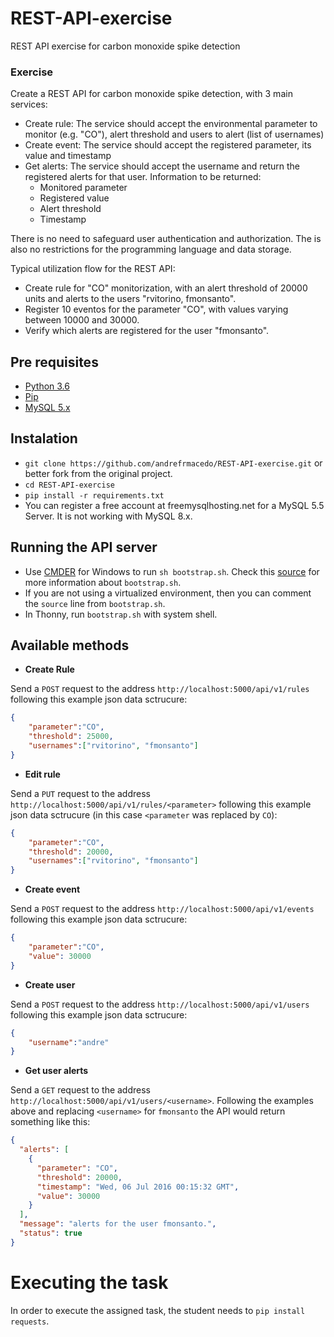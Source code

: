 # REST-API-exercise
REST API exercise for carbon monoxide spike detection

### Exercise
Create a REST API for carbon monoxide spike detection, with 3 main services:
* Create rule: The service should accept the environmental parameter to monitor (e.g. "CO"), alert threshold and users to alert (list of usernames)
* Create event: The service should accept the registered parameter, its value and timestamp
* Get alerts: The service should accept the username and return the registered alerts for that user. Information to be returned:
  * Monitored parameter
  * Registered value
  * Alert threshold
  * Timestamp

There is no need to safeguard user authentication and authorization. The is also no restrictions for the programming language and data storage.

Typical utilization flow for the REST API:
* Create rule for "CO" monitorization, with an alert threshold of 20000 units and alerts to the users "rvitorino, fmonsanto".
* Register 10 eventos for the parameter "CO", with values varying between 10000 and 30000.
* Verify which alerts are registered for the user "fmonsanto".


## Pre requisites
* [Python 3.6](http://www.python.org/)
* [Pip](https://pypi.python.org/pypi/pip)
* [MySQL 5.x](http://www.mysql.com/) 

## Instalation
* `git clone https://github.com/andrefrmacedo/REST-API-exercise.git` or better fork from the original project.
* `cd REST-API-exercise`
* `pip install -r requirements.txt`
* You can register a free account at freemysqlhosting.net for a MySQL 5.5 Server. It is not working with MySQL 8.x.
 
## Running the API server
* Use [CMDER](http://cmder.net/) for Windows to run `sh bootstrap.sh`. Check this [source](https://auth0.com/blog/developing-restful-apis-with-python-and-flask/) for more information about `bootstrap.sh`.
* If you are not using a virtualized environment, then you can comment the `source` line from `bootstrap.sh`.
* In Thonny, run `bootstrap.sh` with system shell.

## Available methods
* <b>Create Rule</b>

 Send a `POST` request to the address `http://localhost:5000/api/v1/rules` following this example json data sctrucure:
```json
{
    "parameter":"CO",
    "threshold": 25000,
    "usernames":["rvitorino", "fmonsanto"]
}
```
* <b>Edit rule</b>
 
Send a `PUT` request to the address `http://localhost:5000/api/v1/rules/<parameter>` following this example json data sctrucure (in this case `<parameter` was replaced by `CO`):
```json
{
    "parameter":"CO",
    "threshold": 20000,
    "usernames":["rvitorino", "fmonsanto"]
}
```

* <b>Create event</b>

 Send a `POST` request to the address `http://localhost:5000/api/v1/events` following this example json data sctrucure:
```json
{
    "parameter":"CO",
    "value": 30000
}
```

* <b>Create user</b>

Send a `POST` request to the address `http://localhost:5000/api/v1/users` following this example json data sctrucure:
```json
{
    "username":"andre"
}
```

* <b>Get user alerts</b>

Send a `GET` request to the address `http://localhost:5000/api/v1/users/<username>`. Following the examples above and replacing `<username>` for `fmonsanto` the API would return something like this:
```json
{
  "alerts": [
    {
      "parameter": "CO",
      "threshold": 20000,
      "timestamp": "Wed, 06 Jul 2016 00:15:32 GMT",
      "value": 30000
    }
  ],
  "message": "alerts for the user fmonsanto.",
  "status": true
}
```

# Executing the task

In order to execute the assigned task, the student needs to `pip install requests`.

